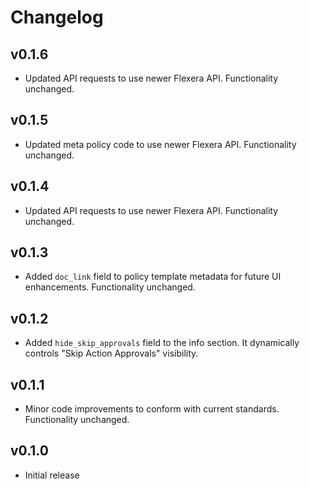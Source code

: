 # Changelog

## v0.1.6

- Updated API requests to use newer Flexera API. Functionality unchanged.

## v0.1.5

- Updated meta policy code to use newer Flexera API. Functionality unchanged.

## v0.1.4

- Updated API requests to use newer Flexera API. Functionality unchanged.

## v0.1.3

- Added `doc_link` field to policy template metadata for future UI enhancements. Functionality unchanged.

## v0.1.2

- Added `hide_skip_approvals` field to the info section. It dynamically controls "Skip Action Approvals" visibility.

## v0.1.1

- Minor code improvements to conform with current standards. Functionality unchanged.

## v0.1.0

- Initial release
